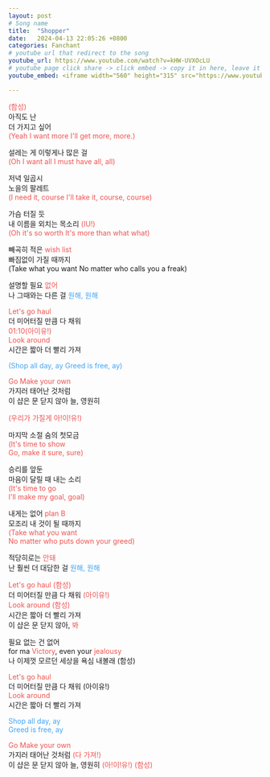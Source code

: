 ```yaml
---
layout: post
# Song name
title:  "Shopper"  
date:   2024-04-13 22:05:26 +0800
categories: Fanchant
# youtube url that redirect to the song
youtube_url: https://www.youtube.com/watch?v=kHW-UVXOcLU
# youtube page click share -> click embed -> copy it in here, leave it blank if dont 
youtube_embed: <iframe width="560" height="315" src="https://www.youtube.com/embed/kHW-UVXOcLU?si=wrzNHdxssteeep8s" title="YouTube video player" frameborder="0" allow="accelerometer; autoplay; clipboard-write; encrypted-media; gyroscope; picture-in-picture; web-share" referrerpolicy="strict-origin-when-cross-origin" allowfullscreen></iframe>

---
```

<p><span style="color:#ef5350;">(함성)</span><br>아직도 난<br>더 가지고 싶어<br><span style="color:#ef5350;">(Yeah I want more I'll get more, more.)</span></p>
<p>설레는 게 이렇게나 많은 걸<br><span style="color:#ef5350;">(Oh I want all I must have all, all)</span></p>
<p>저녁 일곱시<br>노을의 팔레트<br><span style="color:#ef5350;">(I need it, course I'll take it, course, course)</span></p>
<p>가슴 터질 듯<br>내 이름을 외치는 목소리 <span style="color:#ef5350;">(IU!)</span><br><span style="color:#ef5350;">(Oh it's so worth It's more than what what)</span></p>
<p>빼곡히 적은 <span style="color:#ef5350;">wish list</span><br>빠짐없이 가질 때까지<br>(Take what you want No matter who calls you a freak)<br></p>
<p>설명할 필요 <span style="color:#ef5350;">없어</span><br>나 그때와는 다른 걸 <span style="color:#42a5f5;">원해, 원해</span></p>
<p><span style="color:#ef5350;">Let's go haul</span><br>더 미어터질 만큼 다 채워<br><span style="color:#ef5350;">01:10(아이유!)</span><br><span style="color:#ef5350;">Look around</span><br>시간은 짧아 더 빨리 가져</p>
<p><span style="color:#42a5f5;">(Shop all day, ay Greed is free, ay)</span></p>
<p><span style="color:#ef5350;">Go Make your own</span><br>가지러 태어난 것처럼<br>이 샵은 문 닫지 않아 늘, 영원히</p>
<p><span style="color:#ef5350;">(우리가 가질게 아!이!유!)</span></p>
<p>마지막 소절 숨의 첫모금<br><span style="color:#ef5350;">(It's time to show</span><br><span style="color:#ef5350;">Go, make it sure, sure)</span></p>
<p>승리를 앞둔<br>마음이 달릴 때 내는 소리<br><span style="color:#ef5350;">(It's time to go</span><br><span style="color:#ef5350;">I'll make my goal, goal)</span></p>
<p>내게는 없어 <span style="color:#ef5350;">plan B</span><br>모조리 내 것이 될 때까지<br><span style="color:#ef5350;">(Take what you want</span><br><span style="color:#ef5350;">No matter who puts down your greed)</span></p>
<p>적당히로는 <span style="color:#ef5350;">안돼</span><br>난 훨씬 더 대담한 걸 <span style="color:#42a5f5;">원해, 원해</span></p>
<p><span style="color:#ef5350;">Let's go haul (함성)</span><br>더 미어터질 만큼 다 채워 <span style="color:#ef5350;">(아이유!)</span><br><span style="color:#ef5350;">Look around (함성)</span><br>시간은 짧아 더 빨리 가져<br>이 샵은 문 닫지 않아, <span style="color:#ef5350;">봐</span></p>
<p>필요 없는 건 없어<br>for ma<span style="color:#ef5350;"> Victory</span>, even your <span style="color:#ef5350;">jealousy</span><br>나 이제껏 모르던 세상을 욕심 내볼래 (함성)</p>
<p><span style="color:#ef5350;">Let's go haul</span><br>더 미어터질 만큼 다 채워 (아이유!)<br><span style="color:#ef5350;">Look around</span><br>시간은 짧아 더 빨리 가져</p>
<p><span style="color:#42a5f5;">Shop all day, ay</span><br><span style="color:#42a5f5;">Greed is free, ay</span></p>
<p><span style="color:#ef5350;">Go Make your own</span><br>가지러 태어난 것처럼 <span style="color:#ef5350;">(다 가져!)</span><br>이 샵은 문 닫지 않아 늘, 영원히 <span style="color:#ef5350;">(아!이!유!) (함성)</span></p>